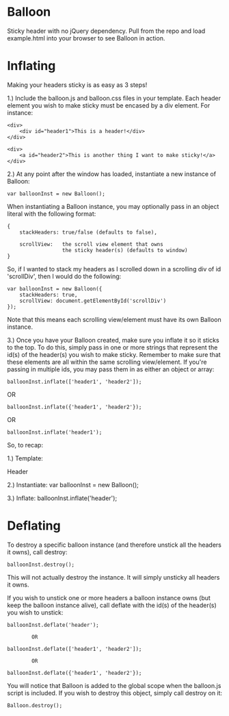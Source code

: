 Balloon
=======

Sticky header with no jQuery dependency. Pull from the repo and load example.html
into your browser to see Balloon in action.


Inflating
=========

Making your headers sticky is as easy as 3 steps!

1.) Include the balloon.js and balloon.css files in your template.
    Each header element you wish to make sticky must be encased by
    a div element. For instance:

    <div>
        <div id="header1">This is a header!</div>
    </div>

    <div>
        <a id="header2">This is another thing I want to make sticky!</a>
    </div>

2.) At any point after the window has loaded, instantiate a new instance
    of Balloon:

    var balloonInst = new Balloon();

  When instantiating a Balloon instance, you may optionally pass in
  an object literal with the following format:

    {
        stackHeaders: true/false (defaults to false),

        scrollView:   the scroll view element that owns
                      the sticky header(s) (defaults to window)
    }

  So, if I wanted to stack my headers as I scrolled down in a scrolling
  div of id 'scrollDiv', then I would do the following:

    var balloonInst = new Balloon({
        stackHeaders: true,
        scrollView: document.getElementById('scrollDiv')
    });

  Note that this means each scrolling view/element must have its own
  Balloon instance.

3.) Once you have your Balloon created, make sure you inflate it so
  it sticks to the top. To do this, simply pass in one or more strings
  that represent the id(s) of the header(s) you wish to make sticky.
  Remember to make sure that these elements are all within the same
  scrolling view/element. If you're passing in multiple ids, you may
  pass them in as either an object or array:

    balloonInst.inflate(['header1', 'header2']);

  OR

    balloonInst.inflate({'header1', 'header2'});

  OR

    balloonInst.inflate('header1');

So, to recap:

1.) Template:
    <div>
        <div id="header">Header</div>
    </div>

2.) Instantiate:
    var balloonInst = new Balloon();

3.) Inflate:
    balloonInst.inflate('header');


Deflating
=========

To destroy a specific balloon instance (and therefore unstick all
the headers it owns), call destroy:

    balloonInst.destroy();

This will not actually destroy the instance. It will simply unsticky
all headers it owns.

If you wish to unstick one or more headers a balloon instance owns
(but keep the balloon instance alive), call deflate with the id(s)
of the header(s) you wish to unstick:

    balloonInst.deflate('header');

            OR

    balloonInst.deflate(['header1', 'header2']);

            OR

    balloonInst.deflate({'header1', 'header2'});

You will notice that Balloon is added to the global scope when the
balloon.js script is included. If you wish to destroy this object,
simply call destroy on it:

    Balloon.destroy();
